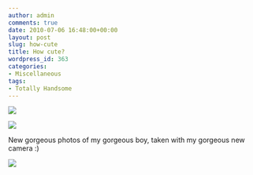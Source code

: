 ```yaml
---
author: admin
comments: true
date: 2010-07-06 16:48:00+00:00
layout: post
slug: how-cute
title: How cute?
wordpress_id: 363
categories:
- Miscellaneous
tags:
- Totally Handsome
---
```


[![](http://3.bp.blogspot.com/_C-ub7-hXVgE/TDNipAoxH0I/AAAAAAAAImE/99B7TryTMLg/s640/DSC00052.JPG)](http://3.bp.blogspot.com/_C-ub7-hXVgE/TDNipAoxH0I/AAAAAAAAImE/99B7TryTMLg/s1600/DSC00052.JPG)

  


  


[![](http://4.bp.blogspot.com/_C-ub7-hXVgE/TDNiX0xHFOI/AAAAAAAAIl8/H0dDHrOK7Yc/s640/DSC00047.JPG)](http://4.bp.blogspot.com/_C-ub7-hXVgE/TDNiX0xHFOI/AAAAAAAAIl8/H0dDHrOK7Yc/s1600/DSC00047.JPG)

  


New gorgeous photos of my gorgeous boy, taken with my gorgeous new camera :)

![](https://blogger.googleusercontent.com/tracker/251139911615938991-6766693769458717831?l=www.outmumbered.com)
